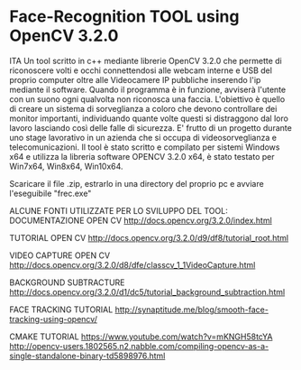 # Face-Recognition TOOL using OpenCV 3.2.0
ITA
Un tool scritto in c++ mediante librerie OpenCV 3.2.0 che permette di riconoscere volti e occhi connettendosi alle webcam interne e USB del proprio computer oltre alle Videocamere IP pubbliche inserendo l'ip mediante il software. Quando il programma è in funzione, avviserà l'utente con un suono ogni qualvolta non riconosca una faccia. L'obiettivo è quello di creare un sistema di sorveglianza a coloro che devono controllare dei monitor importanti, individuando quante volte questi si distraggono dal loro lavoro lasciando così delle falle di sicurezza.
E' frutto di un progetto durante uno stage lavorativo in un azienda che si occupa di videosorveglianza e telecomunicazioni. 
Il tool è stato scritto e compilato per sistemi Windows x64 e utilizza la libreria software OPENCV 3.2.0 x64, è stato testato per Win7x64, Win8x64, Win10x64. 

Scaricare il file .zip, estrarlo in una directory del proprio pc e avviare l'eseguibile "frec.exe"


ALCUNE FONTI UTILIZZATE PER LO SVILUPPO DEL TOOL: 
DOCUMENTAZIONE OPEN CV http://docs.opencv.org/3.2.0/index.html

TUTORIAL OPEN CV http://docs.opencv.org/3.2.0/d9/df8/tutorial_root.html

VIDEO CAPTURE OPEN CV http://docs.opencv.org/3.2.0/d8/dfe/classcv_1_1VideoCapture.html

BACKGROUND SUBTRACTURE http://docs.opencv.org/3.2.0/d1/dc5/tutorial_background_subtraction.html

FACE TRACKING TUTORIAL http://synaptitude.me/blog/smooth-face-tracking-using-opencv/

CMAKE TUTORIAL https://www.youtube.com/watch?v=mKNGH58tcYA
               http://opencv-users.1802565.n2.nabble.com/compiling-opencv-as-a-single-standalone-binary-td5898976.html



